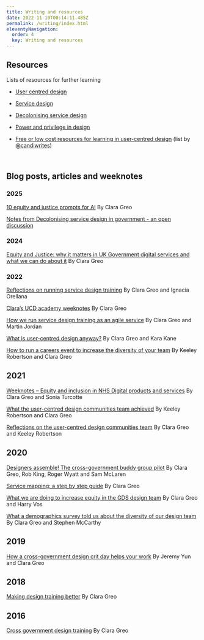 ```yaml
---
title: Writing and resources
date: 2022-11-10T00:14:11.485Z
permalink: /writing/index.html
eleventyNavigation:
  order: 4
  key: Writing and resources
---
```


## Resources

Lists of resources for further learning

-   [User centred design](https://docs.google.com/document/d/1TMw_gEYWDo7sdTi9hNQNTcWeLu7nnh-q0sLrq71Bihc/edit?usp=sharing)
    
-   [Service design](https://docs.google.com/document/d/1oK1ZpX9utTiBwuXuvF02oJx510iEzw1lY5YpG13mRos/edit?usp=sharing)
    
- [Decolonising service design](https://docs.google.com/document/d/1qHfLGHdfkO_LtcbGaBzWTXxglDKEJbIIWF3GPaV3Yrk/edit?usp=sharing)
    
-   [Power and privilege in design](https://docs.google.com/document/d/1kAlQ9hp3AwUjRV_ov6E2T2Ix28IAzdEH_ENbwW13pUk/edit#bookmark=id.akc1jgxmouwk)
    

- [Free or low cost resources for learning in user-centred design](https://twitter.com/candiwrites/status/1560753461301493761?s=20&t=dr1C5cPDuPrsGb_4bFy-Jg) (list by [@candiwrites](https://twitter.com/candiwrites))

<br>

## Blog posts, articles and weeknotes

### 2025

[10 equity and justice prompts for AI](https://claragreo.com/posts/10-equity-and-justice-prompts-for-ai/)
By Clara Greo

[Notes from Decolonising service design in government - an open discussion](https://www.claragreo.com/posts/Notes-from-Decolonising-service-design-in-government:-an-open-discussion/)

### 2﻿024

[Equity and Justice: why it matters in UK Government digital services and what we can do about it](https://www.claragreo.com/posts/equity-and-justice:-why-it-matters-in-uk-government-digital-services-and-what-we-can-do-about-it/)
B﻿y Clara Greo

### 2022

[Reflections on running service design training](https://www.claragreo.com/posts/reflections-on-running-service-design-training/)
By Clara Greo and Ignacia Orellana

[Clara’s UCD academy weeknotes](https://docs.google.com/document/d/1BcU3eVhWur_ww8a9P3u_M17HlZQeay-JuhR5zlLwIyQ/edit?usp=sharing)
By Clara Greo

[How we run service design training as an agile service](https://designnotes.blog.gov.uk/2022/04/04/how-we-run-service-design-training-as-an-agile-service/)
By Clara Greo and Martin Jordan

[What is user-centred design anyway?](https://medium.com/@KaraKane_kk/what-is-user-centred-design-anyway-ac9582ddb6c6)
By Clara Greo and Kara Kane

[How to run a careers event to increase the diversity of your team](https://designnotes.blog.gov.uk/2022/01/19/how-to-run-a-careers-event-to-increase-the-diversity-of-your-team/)
By Keeley Robertson and Clara Greo

## 2021

[Weeknotes – Equity and inclusion in NHS Digital products and services](https://docs.google.com/document/d/17xB-HwmySj8RORO9km3uCpiDHoP75HVhUzq6MtWpsho/edit?usp=sharing)
By Clara Greo and Sonia Turcotte

[What the user-centred design communities team achieved](https://designnotes.blog.gov.uk/2021/05/19/what-the-user-centred-design-communities-team-achieved/)
By Keeley Robertson and Clara Greo

[Reflections on the user-centred design communities team](https://designnotes.blog.gov.uk/2021/04/01/reflections-on-the-user-centred-design-communities-team/)
By Clara Greo and Keeley Robertson

## 2020

[Designers assemble! The cross-government buddy group pilot](https://designnotes.blog.gov.uk/2020/12/04/designers-assemble-the-cross-government-buddy-group-pilot/)
By Clara Greo, Rob King, Roger Wyatt and Sam McLaren

[Service mapping: a step by step guide](https://services.blog.gov.uk/2020/09/01/service-mapping-a-step-by-step-guide/)
B﻿y Clara Greo

[What we are doing to increase equity in the GDS design team](https://designnotes.blog.gov.uk/2020/02/22/what-we-are-doing-to-increase-equity-in-the-gds-design-team/)
By Clara Greo and Harry Vos

[What a demographics survey told us about the diversity of our design team](https://designnotes.blog.gov.uk/2020/01/25/what-a-demographics-survey-told-us-about-the-diversity-of-our-design-team/)
By Clara Greo and Stephen McCarthy

## 2019

[How a cross-government design crit day helps your work](https://designnotes.blog.gov.uk/2019/04/08/how-a-cross-government-design-crit-day-helps-your-work/)
By Jeremy Yun and Clara Greo

## 2018

[Making design training better](https://designnotes.blog.gov.uk/2018/03/20/making-design-training-better/)
By Clara Greo

## 2016

[Cross government design training](https://designnotes.blog.gov.uk/2016/03/18/cross-government-design-training/)
By Clara Greo